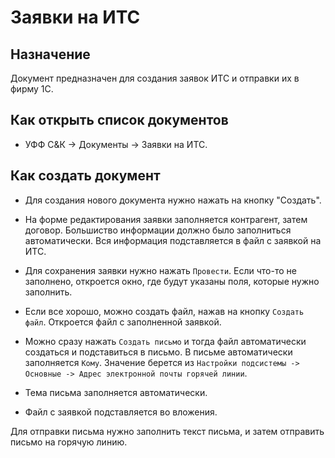 # Заявки на ИТС

## Назначение

Документ предназначен для создания заявок ИТС и отправки их в фирму 1С.

## Как открыть список документов

* УФФ С&К -> Документы -> Заявки на ИТС.

## Как создать документ

* Для создания нового документа нужно нажать на кнопку "Создать".

* На форме редактирования заявки заполняется контрагент, затем договор.
Большиство информации должно было заполниться автоматически.
Вся информация подставляется в файл с заявкой на ИТС.

* Для сохранения заявки нужно нажать `Провести`. Если что-то не заполнено, откроется окно, где будут указаны поля, которые нужно заполнить. 

* Если все хорошо, можно создать файл, нажав на кнопку `Создать файл`. Откроется файл с заполненной заявкой.

* Можно сразу нажать `Создать письмо` и тогда файл автоматически создаться и подставиться в письмо.
В письме автоматически заполняется `Кому`. Значение берется из `Настройки подсистемы -> Основные -> Адрес электронной почты горячей линии`.

* Тема письма заполняется автоматически.

* Файл с заявкой подставляется во вложения.

Для отправки письма нужно заполнить текст письма, и затем отправить письмо на горячую линию.
